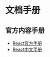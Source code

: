 # 文档手册

## 官方内容手册

- [React官方手册](https://react.dev/learn)
- [React中文手册](https://zh-hans.react.dev/learn)

